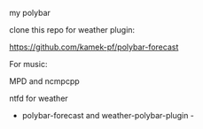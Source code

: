 my polybar


clone this repo for weather plugin: 

https://github.com/kamek-pf/polybar-forecast

For music:

MPD and ncmpcpp

ntfd for weather
- polybar-forecast and weather-polybar-plugin -
